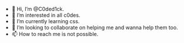 - 👋 Hi, I’m @C0ded1ck.
- 👀 I’m interested in all c0des.
- 🌱 I’m currently learning css. 
- 💞️ I’m looking to collaborate on helping me and wanna help them too.
- 📫 How to reach me is not possible.

<!---
C0ded1ck/C0ded1ck is a ✨ special ✨ repository because its `README.md` (this file) appears on your GitHub profile.
You can click the Preview link to take a look at your changes.
--->
